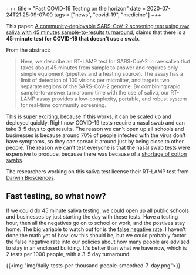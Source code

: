 +++
title = "Fast COVID-19 Testing on the horizon"
date = 2020-07-24T21:25:09-07:00
tags = ["news", "covid-19", "medicine"]
+++

This paper: [A community-deployable SARS-CoV-2 screening test using raw saliva with 45 minutes sample-to-results turnaround](https://www.medrxiv.org/content/10.1101/2020.07.16.20150250v1), claims that there is a **45-minute test for COVID-19 that doesn't use a swab**.

From the abstract:
> Here, we describe an RT-LAMP test for SARS-CoV-2 in raw saliva that takes about 45 minutes from sample to answer and requires only simple equipment (pipettes and a heating source). The assay has a limit of detection of 100 virions per microliter, and targets two separate regions of the SARS-CoV-2 genome. By combining rapid sample-to-answer turnaround time with the use of saliva, our RT-LAMP assay provides a low-complexity, portable, and robust system for real-time community screening.

This is super exciting, because if this works, it can be scaled up and deployed quickly. Right now COVID-19 tests require a nasal swab and can take 3-5 days to get results. The reason we can't open up all schools and businesses is because around 70% of people infected with the virus don't have symptoms, so they can spread it around just by being close to other people. The reason we can't test everyone is that the nasal swab tests were expensive to produce, because there was because of a [shortage of cotton swabs](https://www.npr.org/2020/05/12/853930147/despite-early-warnings-u-s-took-months-to-expand-swab-production-for-covid-19-te).

<style>
a[href*='darwin.bio']::after { background-image: url("https://i0.wp.com/darwin.bio/wp-content/uploads/2020/04/cropped-favicon.png?fit=16%2C16&ssl=1") }
</style>
The researchers working on this saliva test license their RT-LAMP test from [Darwin Biosciences](https://darwin.bio).

## Fast testing, so what now?
If we could do 45 minute saliva testing, we could open up all public schools and businesses by just starting the day with these tests. Have a testing hour, then all the negatives go on to school or work, and the postives stay home. The big variable to watch out for is the [false negative rate](https://en.wikipedia.org/wiki/False_positives_and_false_negatives). I haven't done the math yet of how low this should be, but we could probably factor the false negative rate into our policies about how many people are advised to stay in an enclosed building. It's better than what we have now, which is 2 tests per 1000 people, with a 3-5 day turnaround:

{{<img "img/daily-tests-per-thousand-people-smoothed-7-day.png">}}

